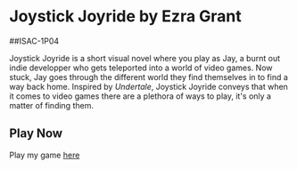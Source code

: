 # Joystick Joyride by Ezra Grant

##ISAC-1P04

Joystick Joyride is a short visual novel where you play as Jay, a burnt out indie developper who gets teleported into a world of video games. Now stuck, Jay goes through the different world they find themselves in to find a way back home. Inspired by *Undertale*, Joystick Joyride conveys that when it comes to video games there are a plethora of ways to play, it's only a matter of finding them.

## Play Now

Play my game [here](final_build/joystick_mania_final_build.html)
